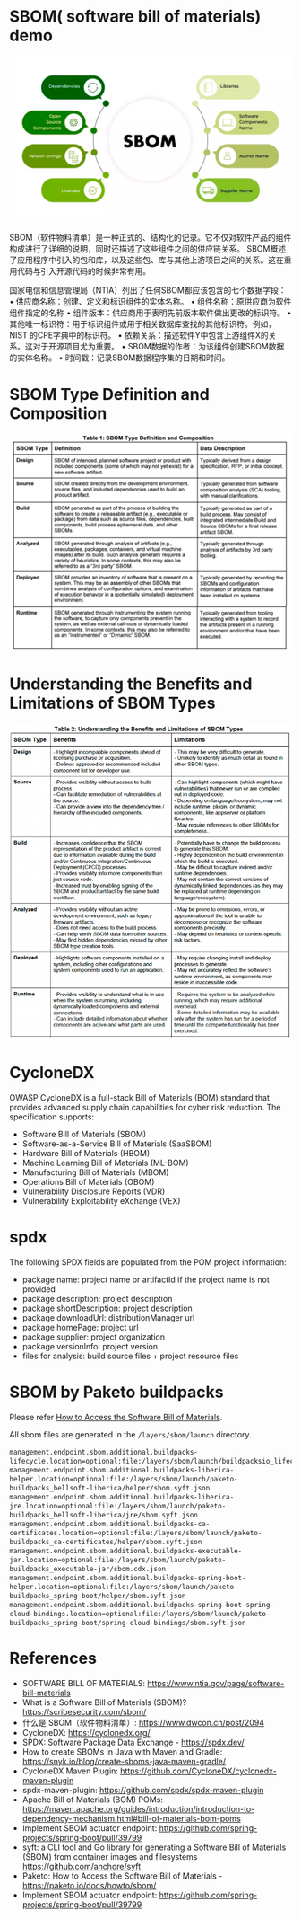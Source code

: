 SBOM( software bill of materials) demo
======================================

![SBOM Structure](sbom-structure.png)

SBOM（软件物料清单）是一种正式的、结构化的记录。它不仅对软件产品的组件构成进行了详细的说明，同时还描述了这些组件之间的供应链关系。
SBOM概述了应用程序中引入的包和库，以及这些包、库与其他上游项目之间的关系。这在重用代码与引入开源代码的时候非常有用。

国家电信和信息管理局（NTIA）列出了任何SBOM都应该包含的七个数据字段： • 供应商名称：创建、定义和标识组件的实体名称。 • 组件名称：原供应商为软件组件指定的名称 • 组件版本：供应商用于表明先前版本软件做出更改的标识符。 • 其他唯一标识符：用于标识组件或用于相关数据库查找的其他标识符。例如，NIST 的CPE字典中的标识符。 • 依赖关系：描述软件Y中包含上游组件X的关系。这对于开源项目尤为重要。 • SBOM数据的作者：为该组件创建SBOM数据的实体名称。 • 时间戳：记录SBOM数据程序集的日期和时间。

# SBOM Type Definition and Composition

![SBOM Type Definition](src/site/images/sbom-type-definition.png)

# Understanding the Benefits and Limitations of SBOM Types

![SBOM Type Benefit](src/site/images/sbom-type-benefit.png)

# CycloneDX

OWASP CycloneDX is a full-stack Bill of Materials (BOM) standard that provides advanced supply chain capabilities for cyber risk reduction.
The specification supports:

* Software Bill of Materials (SBOM)
* Software-as-a-Service Bill of Materials (SaaSBOM)
* Hardware Bill of Materials (HBOM)
* Machine Learning Bill of Materials (ML-BOM)
* Manufacturing Bill of Materials (MBOM)
* Operations Bill of Materials (OBOM)
* Vulnerability Disclosure Reports (VDR)
* Vulnerability Exploitability eXchange (VEX)

# spdx

The following SPDX fields are populated from the POM project information:

- package name: project name or artifactId if the project name is not provided
- package description: project description
- package shortDescription: project description
- package downloadUrl: distributionManager url
- package homePage: project url
- package supplier: project organization
- package versionInfo: project version
- files for analysis: build source files + project resource files

# SBOM by Paketo buildpacks

Please refer [How to Access the Software Bill of Materials](https://paketo.io/docs/howto/sbom/). 

All sbom files are generated in the `/layers/sbom/launch` directory.

```
management.endpoint.sbom.additional.buildpacks-lifecycle.location=optional:file:/layers/sbom/launch/buildpacksio_lifecycle/launcher/sbom.cdx.json
management.endpoint.sbom.additional.buildpacks-liberica-helper.location=optional:file:/layers/sbom/launch/paketo-buildpacks_bellsoft-liberica/helper/sbom.syft.json
management.endpoint.sbom.additional.buildpacks-liberica-jre.location=optional:file:/layers/sbom/launch/paketo-buildpacks_bellsoft-liberica/jre/sbom.syft.json
management.endpoint.sbom.additional.buildpacks-ca-certificates.location=optional:file:/layers/sbom/launch/paketo-buildpacks_ca-certificates/helper/sbom.syft.json
management.endpoint.sbom.additional.buildpacks-executable-jar.location=optional:file:/layers/sbom/launch/paketo-buildpacks_executable-jar/sbom.cdx.json
management.endpoint.sbom.additional.buildpacks-spring-boot-helper.location=optional:file:/layers/sbom/launch/paketo-buildpacks_spring-boot/helper/sbom.syft.json
management.endpoint.sbom.additional.buildpacks-spring-boot-spring-cloud-bindings.location=optional:file:/layers/sbom/launch/paketo-buildpacks_spring-boot/spring-cloud-bindings/sbom.syft.json
```

# References

* SOFTWARE BILL OF MATERIALS: https://www.ntia.gov/page/software-bill-materials
* What is a Software Bill of Materials (SBOM)? https://scribesecurity.com/sbom/
* 什么是 SBOM（软件物料清单）: https://www.dwcon.cn/post/2094
* CycloneDX: https://cyclonedx.org/
* SPDX: Software Package Data Exchange - https://spdx.dev/
* How to create SBOMs in Java with Maven and Gradle: https://snyk.io/blog/create-sboms-java-maven-gradle/
* CycloneDX Maven Plugin: https://github.com/CycloneDX/cyclonedx-maven-plugin
* spdx-maven-plugin: https://github.com/spdx/spdx-maven-plugin
* Apache Bill of Materials (BOM) POMs: https://maven.apache.org/guides/introduction/introduction-to-dependency-mechanism.html#bill-of-materials-bom-poms
* Implement SBOM actuator endpoint: https://github.com/spring-projects/spring-boot/pull/39799
* syft: a CLI tool and Go library for generating a Software Bill of Materials (SBOM) from container images and filesystems https://github.com/anchore/syft
* Paketo: How to Access the Software Bill of Materials - https://paketo.io/docs/howto/sbom/ 
* Implement SBOM actuator endpoint: https://github.com/spring-projects/spring-boot/pull/39799
